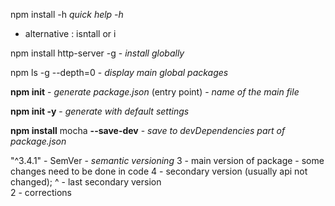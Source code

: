 npm install -h  *quick help -h*
- alternative : isntall or i

npm install http-server -g    - *install globally*

npm ls -g --depth=0  - *display main global packages*

**npm init**   - *generate package.json*
(entry point) - *name of the main file*

**npm init -y** - *generate with default settings*

**npm install** mocha **--save-dev** - *save to devDependencies part of package.json*

"^3.4.1"  - SemVer - *semantic versioning* 
3 - main version of package - some changes need to be done in code
4 - secondary version (usually api not changed);  ^ - last secondary version  
2 - corrections  